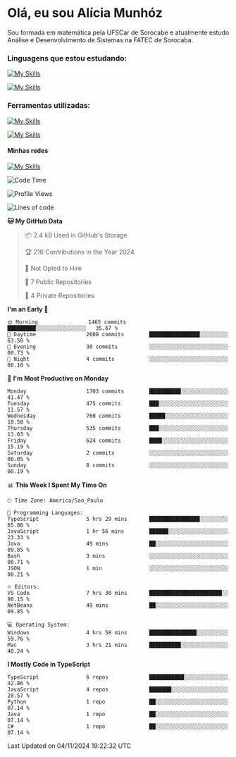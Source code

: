 # Olá, eu sou Alícia Munhóz

<p>Sou formada em matemática pela UFSCar de Sorocabe e atualmente estudo Análise e Desenvolvimento de Sistemas na FATEC de Sorocaba.</p>

### Linguagens que estou estudando:

[![My Skills](https://skillicons.dev/icons?i=js,ts,html,css)](https://skillicons.dev)


[![My Skills](https://skillicons.dev/icons?i=nodejs,java,py,latex)](https://skillicons.dev)

### Ferramentas utilizadas:

[![My Skills](https://skillicons.dev/icons?i=vscode,discord,figma,git)](https://skillicons.dev)

[![My Skills](https://skillicons.dev/icons?i=github,gmail,mongodb,sublime)](https://skillicons.dev)

#### Minhas redes
[![My Skills](https://skillicons.dev/icons?i=linkedin)](https://www.linkedin.com/in/aliciamunhozfrancodecamargo/)

<!--START_SECTION:waka-->
![Code Time](http://img.shields.io/badge/Code%20Time-144%20hrs%2059%20mins-blue)

![Profile Views](http://img.shields.io/badge/Profile%20Views-5-blue)

![Lines of code](https://img.shields.io/badge/From%20Hello%20World%20I%27ve%20Written-5.7%20million%20lines%20of%20code-blue)

**🐱 My GitHub Data** 

> 📦 2.4 kB Used in GitHub's Storage 
 > 
> 🏆 216 Contributions in the Year 2024
 > 
> 🚫 Not Opted to Hire
 > 
> 📜 7 Public Repositories 
 > 
> 🔑 4 Private Repositories 
 > 
**I'm an Early 🐤** 

```text
🌞 Morning                1465 commits        █████████░░░░░░░░░░░░░░░░   35.67 % 
🌆 Daytime                2608 commits        ████████████████░░░░░░░░░   63.50 % 
🌃 Evening                30 commits          ░░░░░░░░░░░░░░░░░░░░░░░░░   00.73 % 
🌙 Night                  4 commits           ░░░░░░░░░░░░░░░░░░░░░░░░░   00.10 % 
```
📅 **I'm Most Productive on Monday** 

```text
Monday                   1703 commits        ██████████░░░░░░░░░░░░░░░   41.47 % 
Tuesday                  475 commits         ███░░░░░░░░░░░░░░░░░░░░░░   11.57 % 
Wednesday                760 commits         █████░░░░░░░░░░░░░░░░░░░░   18.50 % 
Thursday                 535 commits         ███░░░░░░░░░░░░░░░░░░░░░░   13.03 % 
Friday                   624 commits         ████░░░░░░░░░░░░░░░░░░░░░   15.19 % 
Saturday                 2 commits           ░░░░░░░░░░░░░░░░░░░░░░░░░   00.05 % 
Sunday                   8 commits           ░░░░░░░░░░░░░░░░░░░░░░░░░   00.19 % 
```


📊 **This Week I Spent My Time On** 

```text
🕑︎ Time Zone: America/Sao_Paulo

💬 Programming Languages: 
TypeScript               5 hrs 29 mins       ████████████████░░░░░░░░░   65.86 % 
JavaScript               1 hr 56 mins        ██████░░░░░░░░░░░░░░░░░░░   23.33 % 
Java                     49 mins             ██░░░░░░░░░░░░░░░░░░░░░░░   09.85 % 
Bash                     3 mins              ░░░░░░░░░░░░░░░░░░░░░░░░░   00.71 % 
JSON                     1 min               ░░░░░░░░░░░░░░░░░░░░░░░░░   00.21 % 

🔥 Editors: 
VS Code                  7 hrs 30 mins       ███████████████████████░░   90.15 % 
NetBeans                 49 mins             ██░░░░░░░░░░░░░░░░░░░░░░░   09.85 % 

💻 Operating System: 
Windows                  4 hrs 58 mins       ███████████████░░░░░░░░░░   59.76 % 
Mac                      3 hrs 21 mins       ██████████░░░░░░░░░░░░░░░   40.24 % 
```

**I Mostly Code in TypeScript** 

```text
TypeScript               6 repos             ███████████░░░░░░░░░░░░░░   42.86 % 
JavaScript               4 repos             ███████░░░░░░░░░░░░░░░░░░   28.57 % 
Python                   1 repo              ██░░░░░░░░░░░░░░░░░░░░░░░   07.14 % 
Java                     1 repo              ██░░░░░░░░░░░░░░░░░░░░░░░   07.14 % 
C#                       1 repo              ██░░░░░░░░░░░░░░░░░░░░░░░   07.14 % 
```




 Last Updated on 04/11/2024 19:22:32 UTC
<!--END_SECTION:waka-->
